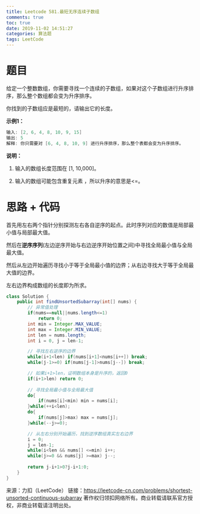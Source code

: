 ```yaml
---
title: Leetcode 581.最短无序连续子数组
comments: true
toc: true
date: 2019-11-02 14:51:27
categories: 算法题
tags: LeetCode
---
```


# 题目

给定一个整数数组，你需要寻找一个连续的子数组，如果对这个子数组进行升序排序，那么整个数组都会变为升序排序。

你找到的子数组应是最短的，请输出它的长度。

**示例1：**

```java
输入: [2, 6, 4, 8, 10, 9, 15]
输出: 5
解释: 你只需要对 [6, 4, 8, 10, 9] 进行升序排序，那么整个表都会变为升序排序。
```

**说明：**

1. 输入的数组长度范围在 [1, 10,000]。

2. 输入的数组可能包含重复元素 ，所以升序的意思是<=。

# 思路 + 代码

首先用左右两个指针分别探测左右各自逆序的起点。此时序列对应的数值是局部最小值与局部最大值。

然后在**逆序序列**(左边逆序开始与右边逆序开始位置之间)中寻找全局最小值与全局最大值。

然后从左边开始遍历寻找小于等于全局最小值的边界；从右边寻找大于等于全局最大值的边界。

左右边界构成数组的长度即为所求。

```java
class Solution {
    public int findUnsortedSubarray(int[] nums) {
        // 异常值处理
        if(nums==null||nums.length<=1)
            return 0;
        int min = Integer.MAX_VALUE;
        int max = Integer.MIN_VALUE;
        int len = nums.length;
        int i = 0, j = len-1;

        // 寻找左右逆序的边界
        while(i+1<len) if(nums[i+1]<nums[i++]) break;
        while(j-1>=0) if(nums[j-1]>nums[j--]) break;

        // 如果i+1>len，证明数组本身是升序的，返回0
        if(i+1>len) return 0;
        
        // 寻找全局最小值与全局最大值
        do{
            if(nums[i]<min) min = nums[i];
        }while(++i<len);
        do{
            if(nums[j]>max) max = nums[j];
        }while(--j>=0);

        // 从左右分别开始遍历，找到逆序数组真实左右边界
        i = 0;
        j = len-1;
        while(i<len && nums[] <=min) i++;
        while(j>=0 && nums[j] >=max) j--;
        
        return j-i+1>0?j-i+1:0;
    }
}
```

来源：力扣（LeetCode）
链接：https://leetcode-cn.com/problems/shortest-unsorted-continuous-subarray
著作权归领扣网络所有。商业转载请联系官方授权，非商业转载请注明出处。